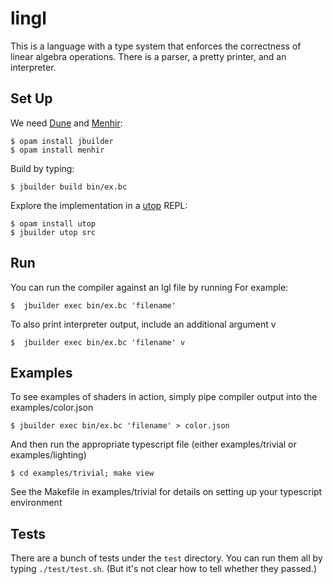 lingl
=====

This is a language with a type system that enforces the correctness of linear algebra operations.
There is a parser, a pretty printer, and an interpreter.


Set Up
------

We need [Dune][] and [Menhir][]:

    $ opam install jbuilder
    $ opam install menhir

Build by typing:

    $ jbuilder build bin/ex.bc

Explore the implementation in a [utop][] REPL:

    $ opam install utop
    $ jbuilder utop src

[dune]: https://github.com/ocaml/dune
[menhir]: http://gallium.inria.fr/~fpottier/menhir/
[utop]: https://github.com/diml/utop


Run
---

You can run the compiler against an lgl file by running
For example:

    $  jbuilder exec bin/ex.bc 'filename'

To also print interpreter output, include an additional argument v

    $  jbuilder exec bin/ex.bc 'filename' v

Examples
---

To see examples of shaders in action, simply pipe compiler output into the examples/color.json

    $ jbuilder exec bin/ex.bc 'filename' > color.json

And then run the appropriate typescript file (either examples/trivial or examples/lighting)

    $ cd examples/trivial; make view

See the Makefile in examples/trivial for details on setting up your typescript environment

Tests
-----

There are a bunch of tests under the `test` directory.
You can run them all by typing `./test/test.sh`.
(But it's not clear how to tell whether they passed.)
